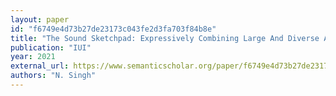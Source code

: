 ```yaml
---
layout: paper
id: "f6749e4d73b27de23173c043fe2d3fa703f84b8e"
title: "The Sound Sketchpad: Expressively Combining Large And Diverse Audio Collections"
publication: "IUI"
year: 2021
external_url: https://www.semanticscholar.org/paper/f6749e4d73b27de23173c043fe2d3fa703f84b8e
authors: "N. Singh"
---
```

